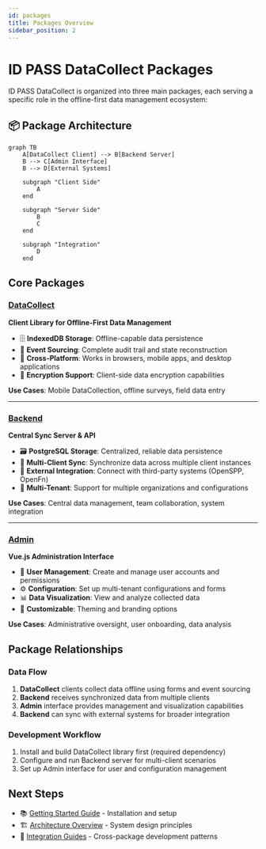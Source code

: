 ```yaml
---
id: packages
title: Packages Overview
sidebar_position: 2
---
```


# ID PASS DataCollect Packages

ID PASS DataCollect is organized into three main packages, each serving a specific role in the offline-first data management ecosystem:

## 📦 Package Architecture

```mermaid
graph TB
    A[DataCollect Client] --> B[Backend Server]
    B --> C[Admin Interface]
    B --> D[External Systems]
    
    subgraph "Client Side"
        A
    end
    
    subgraph "Server Side"
        B
        C
    end
    
    subgraph "Integration"
        D
    end
```

## Core Packages

### [DataCollect](./datacollect/)
**Client Library for Offline-First Data Management**

- 🗄️ **IndexedDB Storage**: Offline-capable data persistence
- 🔄 **Event Sourcing**: Complete audit trail and state reconstruction
- 📱 **Cross-Platform**: Works in browsers, mobile apps, and desktop applications
- 🔐 **Encryption Support**: Client-side data encryption capabilities

**Use Cases**: Mobile DataCollection, offline surveys, field data entry

---

### [Backend](./backend/)
**Central Sync Server & API**

- 🗃️ **PostgreSQL Storage**: Centralized, reliable data persistence
- 🔄 **Multi-Client Sync**: Synchronize data across multiple client instances
- 🔌 **External Integration**: Connect with third-party systems (OpenSPP, OpenFn)
- 👥 **Multi-Tenant**: Support for multiple organizations and configurations

**Use Cases**: Central data management, team collaboration, system integration

---

### [Admin](./admin/)
**Vue.js Administration Interface**

- 👥 **User Management**: Create and manage user accounts and permissions
- ⚙️ **Configuration**: Set up multi-tenant configurations and forms
- 📊 **Data Visualization**: View and analyze collected data
- 🎨 **Customizable**: Theming and branding options

**Use Cases**: Administrative oversight, user onboarding, data analysis

## Package Relationships

### Data Flow
1. **DataCollect** clients collect data offline using forms and event sourcing
2. **Backend** receives synchronized data from multiple clients
3. **Admin** interface provides management and visualization capabilities
4. **Backend** can sync with external systems for broader integration

### Development Workflow
1. Install and build DataCollect library first (required dependency)
2. Configure and run Backend server for multi-client scenarios
3. Set up Admin interface for user and configuration management


## Next Steps

- 📚 [Getting Started Guide](../getting-started/) - Installation and setup
- 🏗️ [Architecture Overview](../architecture/) - System design principles
- 🚀 [Integration Guides](../guides/integration/) - Cross-package development patterns